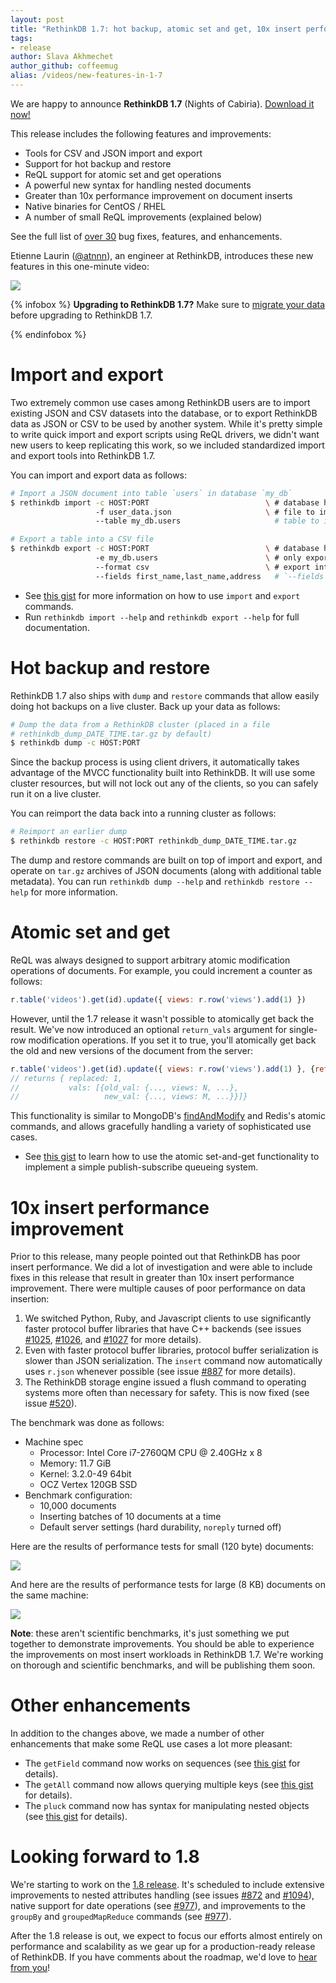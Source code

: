 ```yaml
---
layout: post
title: "RethinkDB 1.7: hot backup, atomic set and get, 10x insert performance improvement"
tags:
- release
author: Slava Akhmechet
author_github: coffeemug
alias: /videos/new-features-in-1-7
---
```


We are happy to announce __RethinkDB 1.7__ (Nights of Cabiria). [Download it
now!][install]

[yt]: http://www.youtube.com/watch?v=csihqBcB0qw
[install]: /docs/install/

This release includes the following features and improvements:

* Tools for CSV and JSON import and export
* Support for hot backup and restore
* ReQL support for atomic set and get operations
* A powerful new syntax for handling nested documents
* Greater than 10x performance improvement on document inserts
* Native binaries for CentOS / RHEL
* A number of small ReQL improvements (explained below)

See the full list of [over 30][1] bug fixes, features, and enhancements.

[1]: https://github.com/rethinkdb/rethinkdb/issues?milestone=37&page=1&state=closed

Etienne Laurin ([@atnnn][]), an engineer at RethinkDB, introduces these new
features in this one-minute video:

[@atnnn]: https://github.com/atnnn

<a href="https://www.youtube.com/watch?v=eC3zSDCGepw">
    <img src="/assets/images/videos/releases/rethinkdb-1.7.png">
</a>
<!--more-->

{% infobox %}
__Upgrading to RethinkDB 1.7?__ Make sure to [migrate your data][] before
upgrading to RethinkDB 1.7.

[migrate your data]: /docs/migration
{% endinfobox %}

# Import and export

Two extremely common use cases among RethinkDB users are to import existing
JSON and CSV datasets into the database, or to export RethinkDB data as JSON or
CSV to be used by another system. While it's pretty simple to write quick
import and export scripts using ReQL drivers, we didn't want new users to keep
replicating this work, so we included standardized import and export tools into
RethinkDB 1.7.

You can import and export data as follows:

```bash
# Import a JSON document into table `users` in database `my_db`
$ rethinkdb import -c HOST:PORT                          \ # database host and port
                   -f user_data.json                     \ # file to import
				   --table my_db.users                     # table to import the data into

# Export a table into a CSV file
$ rethinkdb export -c HOST:PORT                          \ # database host and port
                   -e my_db.users                        \ # only export the `users` table in database `my_db`
				   --format csv                          \ # export into CSV format
                   --fields first_name,last_name,address   # `--fields` is mandatory when exporting into CSV
```

* See [this gist][2] for more information on how to use `import` and `export`
  commands.
* Run `rethinkdb import --help` and `rethinkdb export --help` for full
  documentation.

[2]: https://gist.github.com/coffeemug/5894257

# Hot backup and restore

RethinkDB 1.7 also ships with `dump` and `restore` commands that allow easily
doing hot backups on a live cluster. Back up your data as follows:

```bash
# Dump the data from a RethinkDB cluster (placed in a file
# rethinkdb_dump_DATE_TIME.tar.gz by default)
$ rethinkdb dump -c HOST:PORT
```

Since the backup process is using client drivers, it automatically takes
advantage of the MVCC functionality built into RethinkDB. It will use some
cluster resources, but will not lock out any of the clients, so you can safely
run it on a live cluster.

You can reimport the data back into a running cluster as follows:

```bash
# Reimport an earlier dump
$ rethinkdb restore -c HOST:PORT rethinkdb_dump_DATE_TIME.tar.gz
```

The dump and restore commands are built on top of import and export, and
operate on `tar.gz` archives of JSON documents (along with additional table
metadata). You can run `rethinkdb dump --help` and `rethinkdb restore --help`
for more information.

# Atomic set and get

ReQL was always designed to support arbitrary atomic modification operations of
documents. For example, you could increment a counter as follows:

```javascript
r.table('videos').get(id).update({ views: r.row('views').add(1) })
```

However, until the 1.7 release it wasn't possible to atomically get back the
result. We've now introduced an optional `return_vals` argument for single-row
modification operations. If you set it to true, you'll atomically get back the
old and new versions of the document from the server:

```javascript
r.table('videos').get(id).update({ views: r.row('views').add(1) }, {return_vals: true })
// returns { replaced: 1,
//           vals: [{old_val: {..., views: N, ...},
//                   new_val: {..., views: M, ...}}]}
```

This functionality is similar to MongoDB's [findAndModify][] and Redis's atomic
commands, and allows gracefully handling a variety of sophisticated use cases.

[findAndModify]: http://docs.mongodb.org/manual/reference/command/findAndModify/

* See [this gist][3] to learn how to use the atomic set-and-get functionality
  to implement a simple publish-subscribe queueing system.

[3]: https://gist.github.com/coffeemug/5894410

# 10x insert performance improvement

Prior to this release, many people pointed out that RethinkDB has poor insert
performance. We did a lot of investigation and were able to include fixes in
this release that result in greater than 10x insert performance improvement.
There were multiple causes of poor performance on data insertion:

1. We switched Python, Ruby, and Javascript clients to use significantly faster
   protocol buffer libraries that have C++ backends (see issues [#1025][],
   [#1026][], and [#1027][] for more details).
2. Even with faster protocol buffer libraries, protocol buffer serialization is
   slower than JSON serialization. The `insert` command now automatically uses
   `r.json` whenever possible (see issue [#887][] for more details).
3. The RethinkDB storage engine issued a flush command to operating systems
   more often than necessary for safety. This is now fixed (see issue
   [#520][]).

[#1025]: https://github.com/rethinkdb/rethinkdb/issues/1025
[#1026]: https://github.com/rethinkdb/rethinkdb/issues/1026
[#1027]: https://github.com/rethinkdb/rethinkdb/issues/1027
[#887]: https://github.com/rethinkdb/rethinkdb/issues/887
[#520]: https://github.com/rethinkdb/rethinkdb/issues/520

The benchmark was done as follows:

* Machine spec
  * Processor: Intel Core i7-2760QM CPU @ 2.40GHz x 8
  * Memory: 11.7 GiB
  * Kernel: 3.2.0-49 64bit
  * OCZ Vertex 120GB SSD
* Benchmark configuration:
  * 10,000 documents
  * Inserting batches of 10 documents at a time
  * Default server settings (hard durability, `noreply` turned off)

Here are the results of performance tests for small (120 byte) documents:

<img src="/assets/images/posts/2013-07-03-1.7-release-small_doc_perf.png">

And here are the results of performance tests for large (8 KB) documents on the
same machine:

<img src="/assets/images/posts/2013-07-03-1.7-release-large_doc_perf.png">

__Note__: these aren't scientific benchmarks, it's just something we put
together to demonstrate improvements. You should be able to experience the
improvements on most insert workloads in RethinkDB 1.7. We're working on
thorough and scientific benchmarks, and will be publishing them soon.

# Other enhancements

In addition to the changes above, we made a number of other enhancements that
make some ReQL use cases a lot more pleasant:

* The `getField` command now works on sequences (see [this gist][4] for
  details).
* The `getAll` command now allows querying multiple keys (see [this gist][5]
  for details).
* The `pluck` command now has syntax for manipulating nested objects (see [this
  gist][6] for details).

[4]: https://gist.github.com/coffeemug/5894435
[5]: https://gist.github.com/coffeemug/5894442
[6]: https://gist.github.com/coffeemug/5894446

# Looking forward to 1.8

We're starting to work on the [1.8 release][]. It's scheduled to include
extensive improvements to nested attributes handling (see issues [#872][] and
[#1094][]), native support for date operations (see [#977][]), and improvements
to the `groupBy` and `groupedMapReduce` commands (see [#977][]).

[1.8 release]: https://github.com/rethinkdb/rethinkdb/issues?milestone=40&page=1&state=open
[#872]: https://github.com/rethinkdb/rethinkdb/issues/872
[#1094]: https://github.com/rethinkdb/rethinkdb/issues/1094
[#977]: https://github.com/rethinkdb/rethinkdb/issues/977

After the 1.8 release is out, we expect to focus our efforts almost entirely on
performance and scalability as we gear up for a production-ready release of
RethinkDB. If you have comments about the roadmap, we'd love to [hear from
you][contact]!


[contact]: /community/
